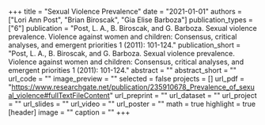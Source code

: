 +++
title = "Sexual Violence Prevalence"
date = "2021-01-01"
authors = ["Lori Ann Post", "Brian Biroscak", "Gia Elise Barboza"]
publication_types = ["6"]
publication = "Post, L. A., B. Biroscak, and G. Barboza. Sexual violence prevalence. Violence against women and children: Consensus, critical analyses, and emergent priorities 1 (2011): 101-124."
publication_short = "Post, L. A., B. Biroscak, and G. Barboza. Sexual violence prevalence. Violence against women and children: Consensus, critical analyses, and emergent priorities 1 (2011): 101-124."
abstract = ""
abstract_short = ""
url_code = ""
image_preview = ""
selected = false
projects = []
url_pdf = "https://www.researchgate.net/publication/235910678_Prevalence_of_sexual_violence#fullTextFileContent"
url_preprint = ""
url_dataset = ""
url_project = ""
url_slides = ""
url_video = ""
url_poster = ""
math = true
highlight = true
[header]
image = ""
caption = ""
+++
